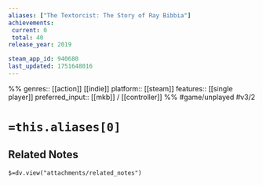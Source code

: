 ```yaml
---
aliases: ["The Textorcist: The Story of Ray Bibbia"]
achievements:
 current: 0
 total: 40
release_year: 2019

steam_app_id: 940680
last_updated: 1751648016
---
```

%%
genres:: [[action]] [[indie]]
platform:: [[steam]]
features:: [[single player]]
preferred_input:: [[mkb]] / [[controller]]
%%
#game/unplayed
#v3/2

# `=this.aliases[0]`
## Related Notes
`$=dv.view("attachments/related_notes")`